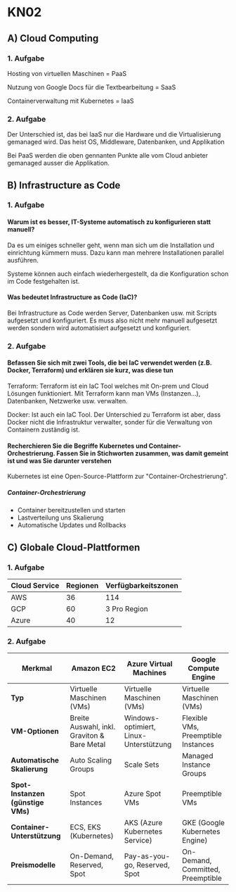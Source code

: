 # KN02

## A) Cloud Computing

### 1. Aufgabe

Hosting von virtuellen Maschinen = PaaS

Nutzung von Google Docs für die Textbearbeitung = SaaS

Containerverwaltung mit Kubernetes = IaaS

### 2. Aufgabe

Der Unterschied ist, das bei IaaS nur die Hardware und die Virtualisierung gemanaged wird. Das heist OS, Middleware, Datenbanken, und Applikation

Bei PaaS werden die oben gennanten Punkte alle vom Cloud anbieter gemanaged ausser die Applikation.

## B) Infrastructure as Code

### 1. Aufgabe

#### Warum ist es besser, IT-Systeme automatisch zu konfigurieren statt manuell?

Da es um einiges schneller geht, wenn man sich um die Installation und einrichtung kümmern muss. Dazu kann man mehrere Installationen parallel ausführen.

Systeme können auch einfach wiederhergestellt, da die Konfiguration schon im Code festgehalten ist.

#### Was bedeutet Infrastructure as Code (IaC)?

Bei Infrastructure as Code werden Server, Datenbanken usw. mit Scripts aufgesetzt und konfiguriert. Es muss also nicht mehr manuell aufgesetzt werden sondern wird automatisiert aufgesetzt und konfiguriert.

### 2. Aufgabe

#### Befassen Sie sich mit zwei Tools, die bei IaC verwendet werden (z.B. Docker, Terraform) und erklären sie kurz, was diese tun

Terraform: Terraform ist ein IaC Tool welches mit On-prem und Cloud Lösungen funktioniert. Mit Terraform kann man VMs (Instanzen...), Datenbanken, Netzwerke usw. verwalten.

Docker: Ist auch ein IaC Tool. Der Unterschied zu Terraform ist aber, dass Docker nicht die Infrastruktur verwalter, sonder für die Verwaltung von Containern zuständig ist. 

#### Recherchieren Sie die Begriffe Kubernetes und Container-Orchestrierung. Fassen Sie in Stichworten zusammen, was damit gemeint ist und was Sie darunter verstehen

Kubernetes ist eine Open-Source-Plattform zur "Container-Orchestrierung".

##### Container-Orchestrierung

- Container bereitzustellen und starten
- Lastverteilung uns Skalierung
- Automatische Updates und Rollbacks

## C) Globale Cloud-Plattformen

### 1. Aufgabe

| Cloud Service | Regionen | Verfügbarkeitszonen |
| :------------ | :------- | :------------------ |
| AWS           | 36       | 114                 |
| GCP           | 60       | 3 Pro Region        |
| Azure         | 40       | 12                  |

### 2. Aufgabe

| **Merkmal**                       | **Amazon EC2**                              | **Azure Virtual Machines**             | **Google Compute Engine**           |
| --------------------------------- | ------------------------------------------- | -------------------------------------- | ----------------------------------- |
| **Typ**                           | Virtuelle Maschinen (VMs)                   | Virtuelle Maschinen (VMs)              | Virtuelle Maschinen (VMs)           |
| **VM-Optionen**                   | Breite Auswahl, inkl. Graviton & Bare Metal | Windows-optimiert, Linux-Unterstützung | Flexible VMs, Preemptible Instances |
| **Automatische Skalierung**       | Auto Scaling Groups                         | Scale Sets                             | Managed Instance Groups             |
| **Spot-Instanzen (günstige VMs)** | Spot Instances                              | Azure Spot VMs                         | Preemptible VMs                     |
| **Container-Unterstützung**       | ECS, EKS (Kubernetes)                       | AKS (Azure Kubernetes Service)         | GKE (Google Kubernetes Engine)      |
| **Preismodelle**                  | On-Demand, Reserved, Spot                   | Pay-as-you-go, Reserved, Spot          | On-Demand, Committed, Preemptible   |
